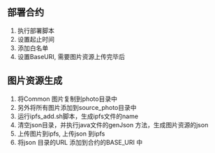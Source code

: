 ## 部署合约
1. 执行部署脚本
2. 设置起止时间
3. 添加白名单
4. 设置BaseURI, 需要图片资源上传完毕后

## 图片资源生成
1. 将Common 图片复制到photo目录中
2. 另外将所有图片添加到source_photo目录中
3. 运行ipfs_add.sh脚本，生成ipfs文件的name
4. 清空json目录，并执行java文件的genJson 方法，生成图片资源的json
5. 上传图片到ipfs, 上传json 到ipfs
6. 将json 目录的URL 添加到合约的BASE_URI 中

